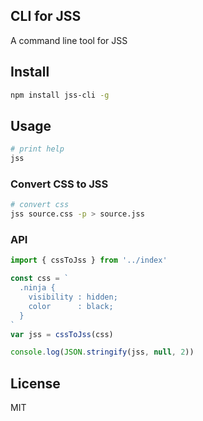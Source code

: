 ## CLI for JSS

A command line tool for JSS

## Install

```bash
npm install jss-cli -g
```

## Usage

```bash
# print help
jss
```

### Convert CSS to JSS

```bash
# convert css
jss source.css -p > source.jss
```

### API

```javascript
import { cssToJss } from '../index'

const css = `
  .ninja {
    visibility : hidden;
    color      : black;
  }
`
var jss = cssToJss(css)

console.log(JSON.stringify(jss, null, 2))
```

## License

MIT
